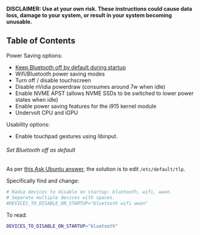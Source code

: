 **DISCLAIMER: Use at your own risk. These instructions could cause data loss, damage to your system, or result in your system becoming unusable.**


## Table of Contents

Power Saving options:
* [Keep Bluetooth off by default during startup](#set-bluetooth-off-as-default)
* Wifi/Bluetooth power saving modes
* Turn off / disable touchscreen
* Disable nVidia powerdraw (consumes around 7w when idle)
* Enable NVME APST (allows NVME SSDs to be switched to lower power states when idle)
* Enable power saving features for the i915 kernel module
* Undervolt CPU and iGPU

Usability options:
* Enable touchpad gestures using libinput.




###### Set Bluetooth off as default

As per [this Ask Ubuntu answer](https://askubuntu.com/a/1047455/434826), the solution is to edit `/etc/default/tlp`.

Specifically find and change:
```bash
# Radio devices to disable on startup: bluetooth, wifi, wwan.
# Separate multiple devices with spaces.
#DEVICES_TO_DISABLE_ON_STARTUP="bluetooth wifi wwan"
```

To read:
```bash
DEVICES_TO_DISABLE_ON_STARTUP="bluetooth"
```

